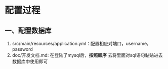 # 配置过程
## 一、配置数据库
1. src/main/resources/application.yml：配置相应对端口，username，password
2. doc/开发文档.md:  在登陆了mysql后，**按照顺序** 去将里面对sql语句黏贴进去数据库中使用即可
